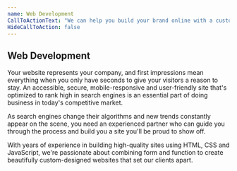 ```yaml
---
name: Web Development
CallToActionText: "We can help you build your brand online with a custom-designed, responsive and user-friendly website that converts visitors into customers. Let's talk."
HideCallToAction: false
---
```


## Web Development 

Your website represents your company, and first impressions mean everything when you only have seconds to give your visitors a reason to stay. An accessible, secure, mobile-responsive and user-friendly site that's optimized to rank high in search engines is an essential part of doing business in today's competitive market. 

As search engines change their algorithms and new trends constantly appear on the scene, you need an experienced partner who can guide you through the process and build you a site you'll be proud to show off. 

With years of experience in building high-quality sites using HTML, CSS and JavaScript, we're passionate about combining form and function to create beautifully custom-designed websites that set our clients apart.

